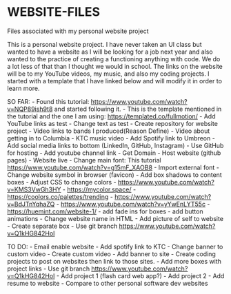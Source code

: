 # WEBSITE-FILES
 Files associated with my personal website project

This is a personal website project. I have never taken an UI class but wanted to have a website as I will be looking for a job next year and also wanted to the practice of creating a functioning anything with code. We do a lot less of that than I thought we would in school. The links on the website will be to my YouTube videos, my music, and also my coding projects. I started with a template that I have linked below and will modify it in order to learn more.

SO FAR:
    - Found this tutorial: https://www.youtube.com/watch?v=NQP89ish9t8 and started following it.
    - This is the template mentioned in the tutorial and the one I am using: https://templated.co/fullmotion/
    - Add YouTube links as test
    - Change text as test 
    - Create repository for website project
    - Video links to bands I produced(Reason Define)
    - Video about getting in to Columbia
    - KTC music video
    - Add Spotify link to Umbreon
    - Add social media links to bottom (LinkedIn, GitHub, Instagram)
    - Use GitHub for hosting
    - Add youtube channel link
    - Get Domain
    - Host website (github pages)
    - Website live
    - Change main font: This tutorial https://www.youtube.com/watch?v=g15mF_XAOB8
        - Import external font
    - Change website symbol in browser (favicon)
    - Add box shadows to content boxes
    - Adjust CSS to change colors
        - https://www.youtube.com/watch?v=KMS3VwGh3HY
        - https://mycolor.space/
        - https://coolors.co/palettes/trending
        - https://www.youtube.com/watch?v=BdJTnYqhaZQ
        - https://www.youtube.com/watch?v=yYwEnLYT55c
        - https://huemint.com/website-1/
    - add fade ins for boxes
    - add button animations
    - Change website name in HTML
        - Add picture of self to website
        - Create separate box
        - Use git branch https://www.youtube.com/watch?v=Q1kHG842HoI

TO DO:
    - Email enable website
    - Add spotify link to KTC
    - Change banner to custom video
        - Create custom video
        - Add banner to site
    - Create coding projects to post on websites then link to those sites.
    - Add more boxes with project links
        - Use git branch https://www.youtube.com/watch?v=Q1kHG842HoI
        - Add project 1 (flash card web app?)
        - Add project 2
    - Add resume to website
    - Compare to other personal software dev websites
